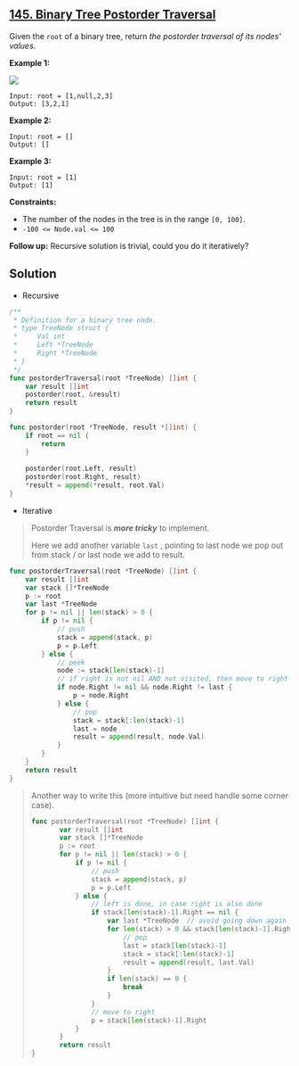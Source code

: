 ## [145. Binary Tree Postorder Traversal](https://leetcode.com/problems/binary-tree-postorder-traversal/)


Given the `root` of a binary tree, return _the postorder traversal of its nodes' values_.

**Example 1:**

![](https://assets.leetcode.com/uploads/2020/08/28/pre1.jpg)

```
Input: root = [1,null,2,3]
Output: [3,2,1]
```

**Example 2:**

```
Input: root = []
Output: []
```

**Example 3:**

```
Input: root = [1]
Output: [1]
```

**Constraints:**

*   The number of the nodes in the tree is in the range `[0, 100]`.
*   `-100 <= Node.val <= 100`

**Follow up:** Recursive solution is trivial, could you do it iteratively?



## Solution

- Recursive

```go
/**
 * Definition for a binary tree node.
 * type TreeNode struct {
 *     Val int
 *     Left *TreeNode
 *     Right *TreeNode
 * }
 */
func postorderTraversal(root *TreeNode) []int {
    var result []int
    postorder(root, &result)
    return result
}

func postorder(root *TreeNode, result *[]int) {
    if root == nil {
        return
    }
    
    postorder(root.Left, result)
    postorder(root.Right, result)
    *result = append(*result, root.Val)
}
```

- Iterative

> Postorder Traversal is ***more tricky*** to implement.
>
> Here we add another variable `last` , pointing to last node we pop out from stack / or last node we add to result.

```go
func postorderTraversal(root *TreeNode) []int {
    var result []int
    var stack []*TreeNode
    p := root
    var last *TreeNode
    for p != nil || len(stack) > 0 {
        if p != nil {
            // push
            stack = append(stack, p)
            p = p.Left
        } else {
            // peek
            node := stack[len(stack)-1]
            // if right is not nil AND not visited, then move to right
            if node.Right != nil && node.Right != last {
                p = node.Right
            } else {
                // pop
                stack = stack[:len(stack)-1]
                last = node
                result = append(result, node.Val)
            }
        }
    }
    return result
}
```

> Another way to write this (more intuitive but need handle some corner case).
>
> ```go
> func postorderTraversal(root *TreeNode) []int {
>        var result []int
>        var stack []*TreeNode
>        p := root 
>        for p != nil || len(stack) > 0 {
>            if p != nil {
>                // push
>                stack = append(stack, p)
>                p = p.Left
>            } else {
>                // left is done, in case right is also done
>                if stack[len(stack)-1].Right == nil {
>                    var last *TreeNode  // avoid going down again
>                    for len(stack) > 0 && stack[len(stack)-1].Right == last {
>                        // pop
>                        last = stack[len(stack)-1]
>                        stack = stack[:len(stack)-1]
>                        result = append(result, last.Val)
>                    }
>                    if len(stack) == 0 {
>                        break
>                    }
>                }
>                // move to right
>                p = stack[len(stack)-1].Right
>            }
>        }
>        return result
> }
> ```